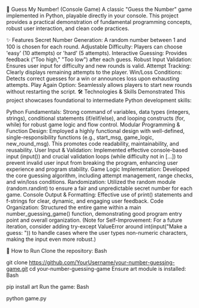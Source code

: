 🔢 Guess My Number! (Console Game)
A classic "Guess the Number" game implemented in Python, playable directly in your console. This project provides a practical demonstration of fundamental programming concepts, robust user interaction, and clean code practices.

✨ Features
Secret Number Generation: A random number between 1 and 100 is chosen for each round.
Adjustable Difficulty: Players can choose 'easy' (10 attempts) or 'hard' (5 attempts).
Interactive Guessing: Provides feedback ("Too high," "Too low") after each guess.
Robust Input Validation: Ensures user input for difficulty and new rounds is valid.
Attempt Tracking: Clearly displays remaining attempts to the player.
Win/Loss Conditions: Detects correct guesses for a win or announces loss upon exhausting attempts.
Play Again Option: Seamlessly allows players to start new rounds without restarting the script.
🛠️ Technologies & Skills Demonstrated
This project showcases foundational to intermediate Python development skills:

Python Fundamentals: Strong command of variables, data types (integers, strings), conditional statements (if/elif/else), and looping constructs (for, while) for robust game logic and flow control.
Modular Programming & Function Design: Employed a highly functional design with well-defined, single-responsibility functions (e.g., start_msg, game_logic, new_round_msg). This promotes code readability, maintainability, and reusability.
User Input & Validation: Implemented effective console-based input (input()) and crucial validation loops (while difficulty not in [...]) to prevent invalid user input from breaking the program, enhancing user experience and program stability.
Game Logic Implementation: Developed the core guessing algorithm, including attempt management, range checks, and win/loss conditions.
Randomization: Utilized the random module (random.randint) to ensure a fair and unpredictable secret number for each game.
Console Output & Formatting: Effective use of print() statements and f-strings for clear, dynamic, and engaging user feedback.
Code Organization: Structured the entire game within a main number_guessing_game() function, demonstrating good program entry point and overall organization.
(Note for Self-Improvement: For a future iteration, consider adding try-except ValueError around int(input("Make a guess: ")) to handle cases where the user types non-numeric characters, making the input even more robust.)

🚀 How to Run
Clone the repository:
Bash

git clone https://github.com/YourUsername/your-number-guessing-game.git
cd your-number-guessing-game
Ensure art module is installed:
Bash

pip install art
Run the game:
Bash

python game.py
